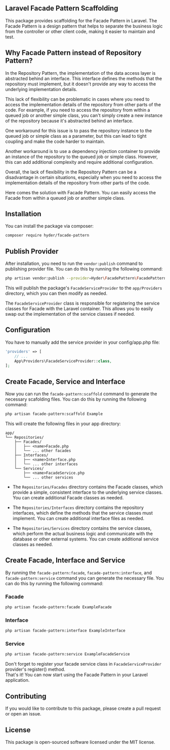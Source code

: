 ## Laravel Facade Pattern Scaffolding

This package provides scaffolding for the Facade Pattern in Laravel. The Facade Pattern is a design pattern that helps to separate the business logic from the controller or other client code, making it easier to maintain and test.

## Why Facade Pattern instead of Repository Pattern?

In the Repository Pattern, the implementation of the data access layer is abstracted behind an interface. This interface defines the methods that the repository must implement, but it doesn't provide any way to access the underlying implementation details.   

This lack of flexibility can be problematic in cases where you need to access the implementation details of the repository from other parts of the code. For example, if you need to access the repository from within a queued job or another simple class, you can't simply create a new instance of the repository because it's abstracted behind an interface.   

One workaround for this issue is to pass the repository instance to the queued job or simple class as a parameter, but this can lead to tight coupling and make the code harder to maintain.   

Another workaround is to use a dependency injection container to provide an instance of the repository to the queued job or simple class. However, this can add additional complexity and require additional configuration.   

Overall, the lack of flexibility in the Repository Pattern can be a disadvantage in certain situations, especially when you need to access the implementation details of the repository from other parts of the code.   

Here comes the solution with Facade Pattern. You can easily access the Facade from within a queued job or another simple class.

## Installation

You can install the package via composer:

```bash
composer require hyder/facade-pattern
```

## Publish Provider

After installation, you need to run the `vendor:publish` command to publishing provider file. You can do this by running the following command:

```bash
php artisan vendor:publish --provider=Hyder\FacadePattern\FacadePatternServiceProvider --tag=provider

```
This will publish the package's `FacadeServiceProvider`  to the `app/Providers` directory, which you can then modify as needed.   
   
The `FacadeServiceProvider` class is responsible for registering the service classes for Facade with the Laravel container. This allows you to easily swap out the implementation of the service classes if needed.

## Configuration

You have to manually add the service provider in your config/app.php file:

```php
'providers' => [
    // ...
    App\Providers\FacadeServiceProvider::class,
];
```
## Create Facade, Service and Interface

Now you can run the `facade-pattern:scaffold` command to generate the necessary scafolding files. You can do this by running the following command:
```bash
php artisan facade-pattern:scaffold Example

```
This will create the following files in your app directory:

```text
app/
└── Repositories/
    ├── Facades/
    │   ├── <name>Facade.php
    │   └── ... other facades
    ├── Interfaces/
    │   ├── <name>Interface.php
    │   └── ... other interfaces
    └── Services/
        ├── <name>FacadeService.php
        └── ... other services

```

- The `Repositories/Facades` directory contains the Facade classes, which provide a simple, consistent interface to the underlying service classes. You can create additional Facade classes as needed.   

- The `Repositories/Interfaces` directory contains the repository interfaces, which define the methods that the service classes must implement. You can create additional interface files as needed.   

- The `Repositories/Services` directory contains the service classes, which perform the actual business logic and communicate with the database or other external systems. You can create additional service classes as needed.   

## Create Facade, Interface and Service 

By running the `facade-pattern:facade`, `facade-pattern:interface`, and `facade-pattern:service` command you can generate the necessary file. You can do this by running the following command:   

### Facade 
```bash
php artisan facade-pattern:facade ExampleFacade

```
### Interface 
```bash
php artisan facade-pattern:interface ExampleInterface

```
### Service 
```bash
php artisan facade-pattern:service ExampleFacadeService

```
Don't forget to register your facade service class in `FacadeServiceProvider` provider's register() method.   
That's it! You can now start using the Facade Pattern in your Laravel application.   

## Contributing
If you would like to contribute to this package, please create a pull request or open an issue.

## License
This package is open-sourced software licensed under the MIT license.
